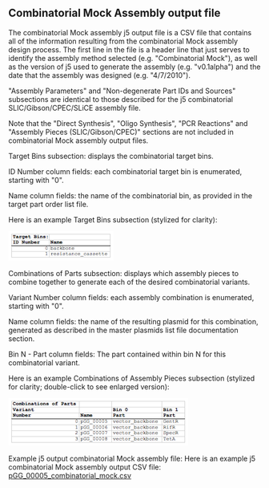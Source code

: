 ## Combinatorial Mock Assembly output file

The combinatorial Mock assembly j5 output file is a CSV file that contains all of the information resulting from the combinatorial Mock assembly design process. The first line in the file is a header line that just serves to identify the assembly method selected (e.g. "Combinatorial Mock"), as well as the version of j5 used to generate the assembly (e.g. "v0.1alpha") and the date that the assembly was designed (e.g. "4/7/2010").

"Assembly Parameters" and "Non-degenerate Part IDs and Sources" subsections are identical to those described for the j5 combinatorial SLIC/Gibson/CPEC/SLiCE assembly file.

Note that the "Direct Synthesis", "Oligo Synthesis", "PCR Reactions" and "Assembly Pieces (SLIC/Gibson/CPEC)" sections are not included in combinatorial Mock assembly output files.

Target Bins subsection:
displays the combinatorial target bins.

ID Number column fields:
each combinatorial target bin is enumerated, starting with "0".

Name column fields:
the name of the combinatorial bin, as provided in the target part order list file.

Here is an example Target Bins subsection (stylized for clarity):

![](../../images/pastedImage40.png)

Combinations of Parts subsection:
displays which assembly pieces to combine together to generate each of the desired combinatorial variants.

Variant Number column fields:
each assembly combination is enumerated, starting with "0".

Name column fields:
the name of the resulting plasmid for this combination, generated as described in the master plasmids list file documentation section.

Bin N -
Part column fields:
The part contained within bin N for this combinatorial variant.

Here is an example Combinations of Assembly Pieces subsection (stylized for clarity; double-click to see enlarged version):

![](../../images/pastedImage51.png)

Example j5 output combinatorial Mock assembly file:
Here is an example j5 combinatorial Mock assembly output CSV file: [pGG_00005_combinatorial_mock.csv](http://j5.jbei.org/j5manual/attachments/pGG_00005_combinatori0.csv)

